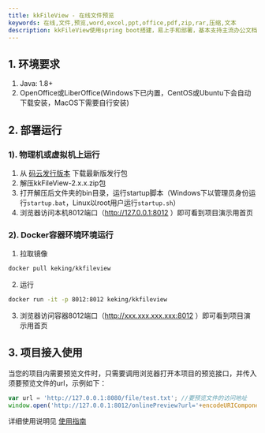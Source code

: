 ```yaml
---
title: kkFileView - 在线文件预览
keywords: 在线,文件,预览,word,excel,ppt,office,pdf,zip,rar,压缩,文本
description: kkFileView使用spring boot搭建，易上手和部署，基本支持主流办公文档的在线预览，如doc,docx,Excel,pdf,txt,zip,rar,图片等等
---
```

## 1. 环境要求
1. Java: 1.8+
2. OpenOffice或LiberOffice(Windows下已内置，CentOS或Ubuntu下会自动下载安装，MacOS下需要自行安装)

## 2. 部署运行
### 1). 物理机或虚拟机上运行
1. 从 [码云发行版本](https://gitee.com/kekingcn/file-online-preview/releases) 下载最新版发行包
2. 解压kkFileView-2.x.x.zip包
3. 打开解压后文件夹的bin目录，运行startup脚本（Windows下以管理员身份运行`startup.bat`，Linux以root用户运行`startup.sh`）
4. 浏览器访问本机8012端口（http://127.0.0.1:8012 ）即可看到项目演示用首页
### 2). Docker容器环境环境运行
1. 拉取镜像
```bash
docker pull keking/kkfileview
```
2. 运行
```bash
docker run -it -p 8012:8012 keking/kkfileview
```
3. 浏览器访问容器8012端口（http://xxx.xxx.xxx.xxx:8012 ）即可看到项目演示用首页

## 3. 项目接入使用
当您的项目内需要预览文件时，只需要调用浏览器打开本项目的预览接口，并传入须要预览文件的url，示例如下：
```javascript
var url = 'http://127.0.0.1:8080/file/test.txt'; //要预览文件的访问地址
window.open('http://127.0.0.1:8012/onlinePreview?url='+encodeURIComponent(previewUrl));
```
详细使用说明见 [使用指南](usage.md)